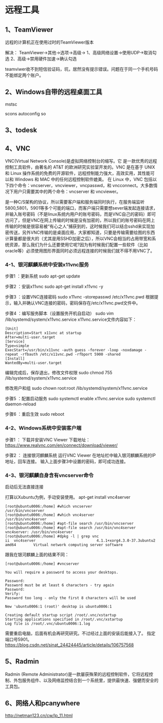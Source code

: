 # 远程工具

## 1、TeamViewer
远程的计算机正在使用过时的TeamViewer版本

解决：
TeamViewer->其他->选项->高级->
1、高级网络设置->使用UDP->取消勾选
2、高级->禁用硬件加速->确认勾选

teamviwer收不到短信验证码，坑，居然没有提示错误。问题在于同一个手机号码不能绑定两个账户。

## 2、Windows自带的远程桌面工具
mstsc

scons
autoconfig
so

## 3、todesk

## 4、VNC
VNC(Virtual Network Console)是虚拟网络控制台的缩写。它 是一款优秀的远程控制工具软件，由著名的 AT&T 的欧洲研究实验室开发的。VNC 是在基于 UNIX 和 Linux 操作系统的免费的开源软件，远程控制能力强大，高效实用，其性能可以和 Windows 和 MAC 中的任何远程控制软件媲美。 在 Linux 中，VNC 包括以下四个命令：vncserver，vncviewer，vncpasswd，和 vncconnect。大多数情况下用户只需要其中的两个命令：vncserver 和 vncviewer。

是一种C/S架构的协议，所以需要客户端和服务端同时执行，在服务端监听5800,5801，5901等多个可能的端口，而客户端只需要想sever端发起连接请求，并输入账号密码（不是linux系统内用户的账号密码，而是VNC自己的密码）即可访问了，但是VNC在网上传输的时候是没有加密的，所以我们的账号密码在网上传输的时候是很容易被“有心之人”捕获到的，这时候我们可以结合sshd来实现加密传送，另外VNC传输的是桌面应用，大家都知道，只要是传输需要绘图的东西计算量都是很大的（尤其是用SSHD加密之后），所以VNC会相当的占用带宽和系统资源，那么我们为什么还要使用它呢?因为有时候我们配置一些软件（比如oracle等）必须使用图形界面同时必须远程连接的时候我们就不得不用VNC了。

### 4-1、银河麒麟系统中安装x11vnc服务
步骤1 ：更新系统
sudo apt-get update

步骤2 ：安装x11vnc
sudo apt-get install x11vnc -y

步骤3 ：设置VNC连接密码
sudo x11vnc -storepasswd /etc/x11vnc.pwd
根据提示，输入并确认VNC连接的密码，密码保存在/etc/x11vnc.pwd文件中。

步骤4 ：编写服务脚本（设置服务开机自启动）
sudo vim /lib/systemd/system/x11vnc.service
x11vnc.service文件内容如下：
```
[Unit]
Description=Start x11vnc at startup
After=multi-user.target
[Service]
Type=simple
ExecStart=/usr/bin/x11vnc -auth guess -forever -loop -noxdamage -repeat -rfbauth /etc/x11vnc.pwd -rfbport 5900 -shared
[Install]
WantedBy=multi-user.target
```
编辑完成后，保存退出，修改文件权限
sudo chmod 755 /lib/systemd/system/x11vnc.service

修改用户和组
sudo chown root:root /lib/systemd/system/x11vnc.service

步骤5 ：配置启动服务
sudo systemctl enable x11vnc.service
sudo systemctl daemon-reload

步骤6 ：重启生效
sudo reboot

### 4-2、Windows系统中安装客户端
步骤1 ： 下载并安装VNC Viewer
下载地址：https://www.realvnc.com/en/connect/download/viewer/

步骤2 ： 连接银河麒麟系统
运行VNC Viewer
在地址栏中输入银河麒麟系统的IP地址，回车连接。
输入上面步骤3中设置的密码，即可成功连接。

### 4-3、银河麒麟自身含有vncserver命令
启动后无法直接连接

打算以Xubuntu为例，手动安装使用。
apt-get install vnc4server
```
[root@ubuntu0006:/home] #which vncserver
/usr/bin/vncserver
[root@ubuntu0006:/home] #which vnc4server
/usr/bin/vnc4server
[root@ubuntu0006:/home] #apt-file search /usr/bin/vncserver
[root@ubuntu0006:/home] #apt-file search /usr/bin/vnc4server
vnc4server: /usr/bin/vnc4server
[root@ubuntu0006:/home] #dpkg -l | grep vnc
ii  vnc4server                            4.1.1+xorg4.3.0-37.3ubuntu2                     amd64        Virtual network computing server software
```

跟我在银河麒麟上面的结果不同：
```
[root@ubuntu0006:/home] #vncserver

You will require a password to access your desktops.

Password:
Password must be at least 6 characters - try again
Password:
Verify:
Password too long - only the first 8 characters will be used

New 'ubuntu0006:1 (root)' desktop is ubuntu0006:1

Creating default startup script /root/.vnc/xstartup
Starting applications specified in /root/.vnc/xstartup
Log file is /root/.vnc/ubuntu0006:1.log
```
需要重启电脑，后面有机会再研究研究。不过经过上面的安装后能接入了。
指定端口号5901。
https://blog.csdn.net/sinat_24424445/article/details/106757568

## 5、Radmin 
Radmin (Remote Administrator)是一款屡获殊荣的远程控制软件，它将远程控制、外包服务组件、以及网络监控结合到一个系统里，提供最快速、强健而安全的工具包。

## 6、网络人和pcanywhere
http://netman123.cn/cw/lp_11.html